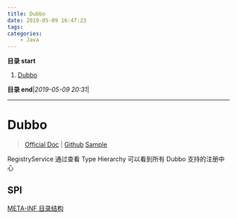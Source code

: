 ```yaml
---
title: Dubbo
date: 2019-05-09 16:47:23
tags: 
categories: 
    - Java
---
```


**目录 start**
 
1. [Dubbo](#dubbo)

**目录 end**|_2019-05-09 20:31_|
****************************************
# Dubbo 
> [Official Doc](http://dubbo.apache.org/zh-cn/docs/user/quick-start.html)  | [Github](https://github.com/apache/incubator-dubbo) 
> [Sample](https://github.com/apache/incubator-dubbo-samples)  

RegistryService 通过查看 Type Hierarchy 可以看到所有 Dubbo 支持的注册中心

## SPI
[META-INF 目录结构](https://docs.oracle.com/en/java/javase/11/docs/specs/jar/jar.html#the-meta-inf-directory)
